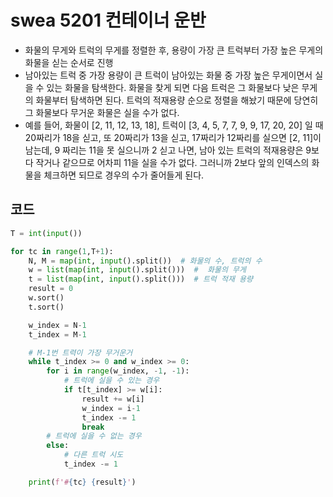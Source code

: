 # swea 5201 컨테이너 운반

- 화물의 무게와 트럭의 무게를 정렬한 후, 용량이 가장 큰 트럭부터 가장 높은 무게의 화물을 싣는 순서로 진행
- 남아있는 트럭 중 가장 용량이 큰 트럭이 남아있는 화물 중 가장 높은 무게이면서 실을 수 있는 화물을 탐색한다. 화물을 찾게 되면 다음 트럭은 그 화물보다 낮은 무게의 화물부터 탐색하면 된다. 트럭의 적재용량 순으로 정렬을 해놨기 때문에 당연히 그 화물보다 무거운 화물은 실을 수가 없다.
- 예를 들어, 화물이 [2, 11, 12, 13, 18], 트럭이 [3, 4, 5, 7, 7, 9, 9, 17, 20, 20] 일 때 20짜리가 18을 싣고, 또 20짜리가 13을 싣고, 17짜리가 12짜리를 실으면 [2, 11]이 남는데, 9 짜리는 11을 못 실으니까 2 싣고 나면, 남아 있는 트럭의 적재용량은 9보다 작거나 같으므로 어차피 11을 실을 수가 없다. 그러니까 2보다 앞의 인덱스의 화물을 체크하면 되므로 경우의 수가 줄어들게 된다.



## 코드

```python
T = int(input())

for tc in range(1,T+1):
    N, M = map(int, input().split())  # 화물의 수, 트럭의 수
    w = list(map(int, input().split()))  #  화물의 무게
    t = list(map(int, input().split()))  # 트럭 적재 용량
    result = 0
    w.sort()
    t.sort()

    w_index = N-1
    t_index = M-1

    # M-1번 트력이 가장 무거운거
    while t_index >= 0 and w_index >= 0:
        for i in range(w_index, -1, -1):
            # 트럭에 실을 수 있는 경우
            if t[t_index] >= w[i]:
                result += w[i]
                w_index = i-1
                t_index -= 1
                break
        # 트럭에 실을 수 없는 경우
        else:
            # 다른 트럭 시도
            t_index -= 1

    print(f'#{tc} {result}')
```

